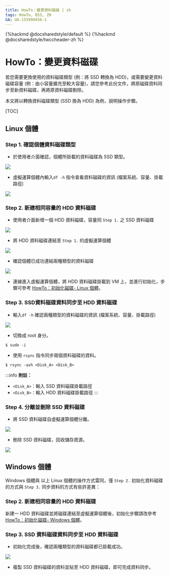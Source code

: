 ```yaml
---
title: HowTo：變更資料磁碟 | zh
tags: HowTo, BSS, ZH
GA: UA-155999456-1
---
```


{%hackmd @docsharedstyle/default %}
{%hackmd @docsharedstyle/twccheader-zh %}

# HowTo：變更資料磁碟

若您需要更換使用的資料磁碟類型 (例：將 SSD 轉換為 HDD)，或需要變更資料磁碟容量 (例：由小容量擴充至較大容量)，請您參考此份文件，將原磁碟資料同步至新資料磁碟，再將原資料磁碟刪除。

本文將以轉換資料磁碟類型 (SSD 換為 HDD) 為例，說明操作步驟。

[TOC]

## Linux 個體


### Step 1. 確認個體資料磁碟類型

* 於使用者介面確認，個體所掛載的資料磁碟為 SSD 類型。

![](https://cos.twcc.ai/SYS-MANUAL/uploads/upload_40aed28ba656c1e5b5bffc652c50152f.png)


* 虛擬運算個體內輸入`df -h` 指令查看資料磁碟的資訊 (檔案系統<Filesystem>、容量<Size>、掛載路徑<Mounted on>)

![](https://cos.twcc.ai/SYS-MANUAL/uploads/upload_3d9e1124e63cdcc6c839bdee8fc62b5c.png)


### Step 2. 新建相同容量的 HDD 資料磁碟

* 使用者介面新增一個 HDD 資料磁碟，容量同 `Step 1.` 之 SSD 資料磁碟

![](https://cos.twcc.ai/SYS-MANUAL/uploads/upload_d413319c5c0f22b4229dc279a75f7948.png)


* 將 HDD 資料磁碟連結至 `Step 1.` 的虛擬運算個體

![](https://cos.twcc.ai/SYS-MANUAL/uploads/upload_80099b288eb6de960c755d10b4634d4a.png)


* 確認個體已成功連結兩種類型的資料磁碟

![](https://cos.twcc.ai/SYS-MANUAL/uploads/upload_2ac671a10b049e027d2c41e4de7a118e.png)


* 連線進入虛擬運算個體，將 HDD 資料磁碟掛載到 VM 上，並進行初始化，步驟可參考 [HowTo：初始化磁碟- Linux 個體](https://man.twcc.ai/@twccdocs/howto-bss-init-vol-linux-zh)。

### Step 3. SSD資料磁碟資料同步至 HDD 資料磁碟

* 輸入`df -h` 確認兩種類型的資料磁碟的資訊 (檔案系統<Filesystem>、容量<Size>、掛載路徑<Mounted on>)

![](https://cos.twcc.ai/SYS-MANUAL/uploads/upload_5f9b19ba05c409c20a49b5872c3c7e6f.png)


* 切換成 root 身分。

```
$ sudo -i
```

* 使用 `rsync` 指令同步兩個資料磁碟的資料。

```
$ rsync -avh <Disk_A> <Disk_B>
```

:::info
<i class="fa fa-paperclip fa-20" aria-hidden="true"></i> **附註：** 
- `<Disk_A>`：輸入 SSD 資料磁碟掛載路徑
- `<Disk_B>`：輸入 HDD 資料磁碟掛載路徑
:::

### Step 4. 分離並刪除 SSD 資料磁碟

* 將 SSD 資料磁碟自虛擬運算個體分離。

![](https://cos.twcc.ai/SYS-MANUAL/uploads/upload_ffa97a90741b509f9b3ec9f6103cde66.png)


* 刪除 SSD 資料磁碟，回收儲存資源。

![](https://cos.twcc.ai/SYS-MANUAL/uploads/upload_0257c20ca1519e080030dd201eb337af.png)


## Windows 個體

Windows 個體與 以上 Linux 個體的操作方式雷同，僅 `Step 2.` 初始化資料磁碟的方式與 `Step 3.` 同步資料的方式有些許差異：

### Step 2. 新建相同容量的 HDD 資料磁碟

新建一 HDD 資料磁碟並將磁碟連結至虛擬運算個體後，初始化步驟請改參考 [HowTo：初始化磁碟- Windows 個體](https://man.twcc.ai/@twccdocs/howto-bss-init-vol-windows-zh)。

### Step 3. SSD 資料磁碟資料同步至 HDD 資料磁碟

* 初始化完成後，確認兩種類型的資料磁碟都已掛載成功。 

![](https://cos.twcc.ai/SYS-MANUAL/uploads/upload_e1f878a79bd6c276509485dd1828f1ff.png)


* 複製 SSD 資料磁碟的資料並貼至 HDD 資料磁碟，即可完成資料同步。
